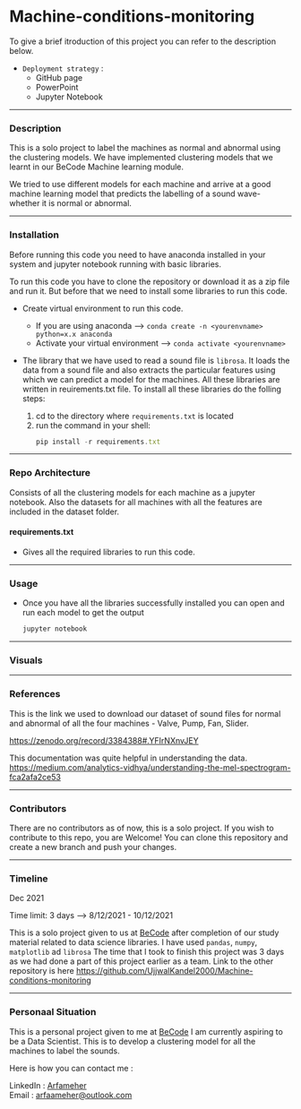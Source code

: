 # Machine-conditions-monitoring
To give a brief itroduction of this project you can refer to the description below.
- `Deployment strategy` :
  - GitHub page
  - PowerPoint
  - Jupyter Notebook

***
### Description
This is a solo project to label the machines as normal and abnormal using the clustering models.
We have implemented clustering models that we learnt in our BeCode Machine learning module.

We tried to use different models for each machine and arrive at a good machine learning model that predicts the labelling of a sound wave- whether it is normal or abnormal.

***
### Installation
Before running this code you need to have anaconda installed in your system and jupyter notebook running with basic libraries.

To run this code you have to clone the repository or download it as a zip file and run it. But before that we need to install some libraries to run this code.

- Create virtual environment to run this code. 
    - If you are using anaconda --> `conda create -n <yourenvname> python=x.x anaconda`
    - Activate your virtual environment -->
    `conda activate <yourenvname>`

- The library that we have used to read a sound file is `librosa`. It loads the data from a sound file and also extracts the particular features using which we can predict a model for the machines. All these libraries are written in reuirements.txt file.
To install all these libraries do the folling steps:

    1. cd to the directory where `requirements.txt` is located
    2. run the command in your shell: 
        ```javascript
        pip install -r requirements.txt
        ``` 
***
### Repo Architecture

Consists of all the clustering models for each machine as a jupyter notebook.
Also the datasets for all machines with all the features are included in the dataset folder.

#### requirements.txt 

- Gives all the required libraries to run this code.

***
### Usage
- Once you have all the libraries successfully installed you can open and run each model to get the output
    ```javascript
    jupyter notebook
    ```

***
### Visuals

***
### References
This is the link we used to download our dataset of sound files for normal and abnormal of all the four machines - Valve, Pump, Fan, Slider.

https://zenodo.org/record/3384388#.YFIrNXnvJEY

This documentation was quite helpful in understanding the data. https://medium.com/analytics-vidhya/understanding-the-mel-spectrogram-fca2afa2ce53


***
### Contributors
There are no contributors as of now, this is a solo project. If you wish to contribute to this repo, you are Welcome!
You can clone this repository and create a new branch and push your changes.

***
### Timeline
Dec 2021

Time limit: 3 days --> 8/12/2021 - 10/12/2021 

This is a solo project given to us at [BeCode](https://becode.org/) after completion of our study material related to data science libraries. I have used `pandas`, `numpy`, `matplotlib` ad `librosa`
The time that I took to finish this project was 3 days as we had done a part of this project earlier as a team.
Link to the other repository is here 
https://github.com/UjjwalKandel2000/Machine-conditions-monitoring

***
### Personaal Situation
This is a personal project given to me at [BeCode](https://becode.org/)
I am currently aspiring to be a Data Scientist. This is to develop a clustering model for all the machines to label the sounds.

Here is how you can contact me :

LinkedIn : [Arfameher](https://www.linkedin.com/in/arfa-meher/)  
Email : arfaameher@outlook.com
